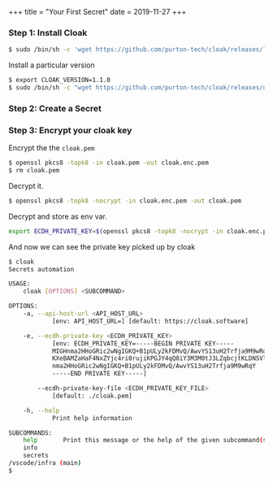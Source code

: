 +++
title = "Your First Secret"
date = 2019-11-27
+++

### Step 1: Install Cloak

```sh
$ sudo /bin/sh -c 'wget https://github.com/purton-tech/cloak/releases/latest/download/cli -O /usr/local/bin/cloak && chmod +x /usr/local/bin/cloak'
```

Install a particular version 

```sh
$ export CLOAK_VERSION=1.1.0
$ sudo /bin/sh -c "wget https://github.com/purton-tech/cloak/releases/download/v$CLOAK_VERSION/cli -O /usr/local/bin/cloak && chmod +x /usr/local/bin/cloak"
```

### Step 2: Create a  Secret

### Step 3: Encrypt your cloak key

Encrypt the the `cloak.pem`

```sh
$ openssl pkcs8 -topk8 -in cloak.pem -out cloak.enc.pem
$ rm cloak.pem
```

Decrypt it.

```sh
$ openssl pkcs8 -topk8 -nocrypt -in cloak.enc.pem -out cloak.pem
```

Decrypt and store as env var.

```sh
export ECDH_PRIVATE_KEY=$(openssl pkcs8 -topk8 -nocrypt -in cloak.enc.pem)
```

And now we can see the private key picked up by cloak

```sh
$ cloak
Secrets automation

USAGE:
    cloak [OPTIONS] <SUBCOMMAND>

OPTIONS:
    -a, --api-host-url <API_HOST_URL>
            [env: API_HOST_URL=] [default: https://cloak.software]

    -e, --ecdh-private-key <ECDH_PRIVATE_KEY>
            [env: ECDH_PRIVATE_KEY=-----BEGIN PRIVATE KEY-----
            MIGHnma2HHoGRic2wNgIGKQ+B1pULy2kFDMvQ/AwvYS13uH2Trfja9M9wRqYjM2M
            KXeBAMZaHaF4NxZYjc4ri0rujiKPGJY4qQ8iY3M3M0tJ3LZqbcjtKLDNSVlijnXX
            nma2HHoGRic2wNgIGKQ+B1pULy2kFDMvQ/AwvYS13uH2Trfja9M9wRqY
            -----END PRIVATE KEY-----]

        --ecdh-private-key-file <ECDH_PRIVATE_KEY_FILE>
            [default: ./cloak.pem]

    -h, --help
            Print help information

SUBCOMMANDS:
    help       Print this message or the help of the given subcommand(s)
    info       
    secrets    
/vscode/infra (main) 
$ 
```




